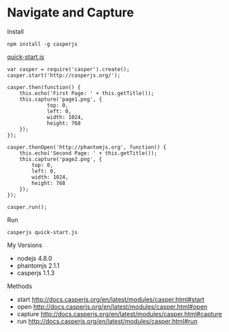 # Navigate and Capture

Install

```
npm install -g casperjs
```

[quick-start.js](examples/casperjs/quick-start.js)

```
var casper = require('casper').create();
casper.start('http://casperjs.org/');

casper.then(function() {
	this.echo('First Page: ' + this.getTitle());
	this.capture('page1.png', {
		     top: 0,
		     left: 0,
		     width: 1024,
		     height: 768
	});
});

casper.thenOpen('http://phantomjs.org', function() {
	this.echo('Second Page: ' + this.getTitle());
	this.capture('page2.png', {
		top: 0,
		left: 0,
		width: 1024,
		height: 768
	});
});

casper.run();
```

Run

```
casperjs quick-start.js
```

My Versions
* nodejs 4.8.0
* phantomjs 2.1.1
* casperjs 1.1.3

Methods
* start http://docs.casperjs.org/en/latest/modules/casper.html#start
* open http://docs.casperjs.org/en/latest/modules/casper.html#open
* capture http://docs.casperjs.org/en/latest/modules/casper.html#capture
* run http://docs.casperjs.org/en/latest/modules/casper.html#run
